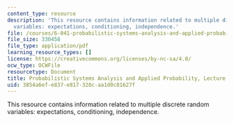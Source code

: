 ```yaml
---
content_type: resource
description: 'This resource contains information related to multiple discrete random
  variables: expectations, conditioning, independence.'
file: /courses/6-041-probabilistic-systems-analysis-and-applied-probability-fall-2010/3854a6efe837e817328caa1d0c81627f_MIT6_041F10_L07.pdf
file_size: 330458
file_type: application/pdf
learning_resource_types: []
license: https://creativecommons.org/licenses/by-nc-sa/4.0/
ocw_type: OCWFile
resourcetype: Document
title: Probabilistic Systems Analysis and Applied Probability, Lecture 7
uid: 3854a6ef-e837-e817-328c-aa1d0c81627f
---
```

This resource contains information related to multiple discrete random variables: expectations, conditioning, independence.